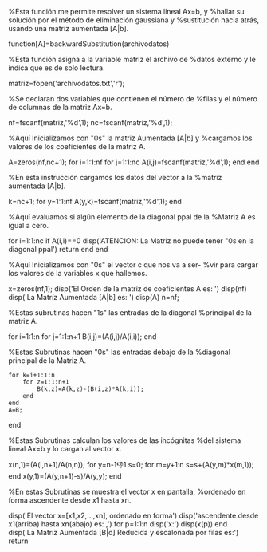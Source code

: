 %Esta función me permite resolver un sistema lineal Ax=b, y
%hallar su solución por el método de eliminación gaussiana y 
%sustitución hacia atrás, usando una matríz aumentada [A|b].

function[A]=backwardSubstitution(archivodatos)

%Esta función asigna a la variable matriz el archivo de 
%datos externo y le indica que es de solo lectura.

matriz=fopen('archivodatos.txt','r');

%Se declaran dos variables que contienen el número de
%filas y el número de columnas de la matriz Ax=b.

nf=fscanf(matriz,'%d',1);
nc=fscanf(matriz,'%d',1);

%Aquí Inicializamos con "0s" la matriz Aumentada [A|b] y 
%cargamos los valores de los coeficientes de la matriz A.

A=zeros(nf,nc+1);
for i=1:1:nf
    for j=1:1:nc
        A(i,j)=fscanf(matriz,'%d',1);
    end
end

%En esta instrucción cargamos los datos del vector a la 
%matriz aumentada [A|b].

k=nc+1;
for y=1:1:nf
    A(y,k)=fscanf(matriz,'%d',1);
end

%Aquí evaluamos si algún elemento de la diagonal ppal de la 
%Matriz A es igual a cero.

for i=1:1:nc
    if A(i,i)==0
       disp('ATENCION: La Matríz no puede tener "0s en la diagonal ppal')
       return
    end
end        

%Aquí Inicializamos con "0s" el vector c que nos va a ser-
%vir para cargar los valores de la variables x que hallemos.

x=zeros(nf,1);
disp('El Orden de la matríz de coeficientes A es: ')
disp(nf)
disp('La Matríz Aumentada [A|b] es: ')
disp(A)
n=nf;

%Estas subrutinas hacen "1s" las entradas de la diagonal
%principal de la matriz A.

for i=1:1:n
    for j=1:1:n+1
        B(i,j)=(A(i,j)/A(i,i));
    end

%Estas Subrutinas hacen "0s" las entradas debajo de la 
%diagonal principal de la Matriz A.

    for k=i+1:1:n
        for z=1:1:n+1
            B(k,z)=A(k,z)-(B(i,z)*A(k,i));
        end
    end
    A=B;
end

%Estas Subrutinas calculan los valores de las incógnitas
%del sistema lineal Ax=b y lo cargan al vector x.

x(n,1)=(A(i,n+1)/A(n,n));
for y=n-1:-1:1
    s=0;
    for m=y+1:n
        s=s+(A(y,m)*x(m,1));
    end
    x(y,1)=(A(y,n+1)-s)/A(y,y);
end

%En estas Subrutinas se muestra el vector x en pantalla,
%ordenado en forma ascendente desde x1 hasta xn.

disp('El vector x=[x1,x2,...,xn], ordenado en forma')
disp('ascendente desde x1(arriba) hasta xn(abajo) es: ,')
for p=1:1:n
    disp('x:')
    disp(x(p))
end    
disp('La Matríz Aumentada [B|d] Reducida y escalonada por filas es:')
return
